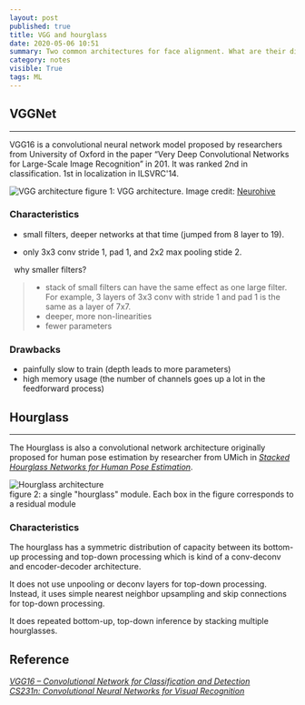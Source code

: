 ```yaml
---
layout: post
published: true
title: VGG and hourglass
date: 2020-05-06 10:51
summary: Two common architectures for face alignment. What are their differences?
category: notes
visible: True
tags: ML
---
```


## VGGNet

___

VGG16 is a convolutional neural network model proposed by researchers from University of Oxford in the paper “Very Deep Convolutional Networks for Large-Scale Image Recognition” in 201. It was ranked 2nd in classification. 1st in localization in ILSVRC'14.

![VGG architecture](https://neurohive.io/wp-content/uploads/2018/11/vgg16-1-e1542731207177.png) <!--({static}/images/vgg16-1.png)  -->
figure 1: VGG architecture. Image credit: [Neurohive](https://neurohive.io/en/popular-networks/vgg16/)

### Characteristics

+ small filters, deeper networks at that time (jumped from 8 layer to 19).

+ only 3x3 conv stride 1, pad 1, and 2x2 max pooling stide 2.

&nbsp;&nbsp;why smaller filters?

> + stack of small filters can have the same effect as one large filter. For example, 3 layers of 3x3 conv with stride 1 and pad 1 is the same as a layer of 7x7.  
> + deeper, more non-linearities  
> + fewer parameters  

### Drawbacks

+ painfully slow to train (depth leads to more parameters)
+ high memory usage (the number of channels goes up a lot in the feedforward process)

## Hourglass

___

The Hourglass is also a convolutional network architecture originally proposed for human pose estimation by researcher from UMich in [_Stacked Hourglass Networks for Human Pose Estimation_](https://arxiv.org/pdf/1603.06937.pdf).

![Hourglass architecture]({static}/images/hourglass.png)  
figure 2: a single "hourglass" module. Each box in the figure corresponds to a residual module

### Characteristics

The hourglass has a symmetric distribution of capacity between its bottom-up processing and top-down processing which is kind of a conv-deconv and encoder-decoder architecture.

It does not use unpooling or deconv layers for top-down processing. Instead, it uses simple nearest neighbor upsampling and skip connections for top-down processing.

It does repeated bottom-up, top-down inference by stacking multiple hourglasses.

## Reference

[_VGG16 – Convolutional Network for Classification and Detection_](https://neurohive.io/en/popular-networks/vgg16/)  
[_CS231n: Convolutional Neural Networks for Visual Recognition_](https://cs231n.github.io/)